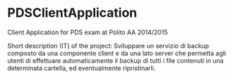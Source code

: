 # PDSClientApplication
Client Application for PDS exam at Polito AA 2014/2015

Short description (IT) of the project:
Sviluppare un servizio di backup composto da una componente client e da una lato server che permetta agli utenti di effettuare automaticamente il backup di tutti i file contenuti in una determinata cartella, ed eventualmente ripristinarli.